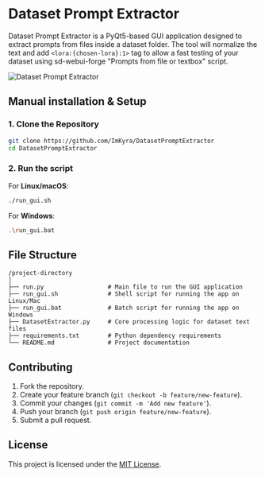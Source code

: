 # Dataset Prompt Extractor
Dataset Prompt Extractor is a PyQt5-based GUI application designed to extract prompts from files inside a dataset folder. The tool will normalize the text and add `<lora:{chosen-lora}:1>` tag to allow a fast testing of your dataset using sd-webui-forge "Prompts from file or textbox" script.

![Dataset Prompt Extractor](https://i.imgur.com/Vx5xkBY.png)

## Manual installation & Setup
### 1. Clone the Repository
``` bash
git clone https://github.com/ImKyra/DatasetPromptExtractor
cd DatasetPromptExtractor
```
### 2. Run the script
For **Linux/macOS**:
``` bash
./run_gui.sh
```
For **Windows**:
``` bash
.\run_gui.bat
```

## File Structure
``` 
/project-directory
│
├── run.py                  # Main file to run the GUI application
├── run_gui.sh              # Shell script for running the app on Linux/Mac
├── run_gui.bat             # Batch script for running the app on Windows
├── DatasetExtractor.py     # Core processing logic for dataset text files
├── requirements.txt        # Python dependency requirements
└── README.md               # Project documentation
```
## Contributing
1. Fork the repository.
2. Create your feature branch (`git checkout -b feature/new-feature`).
3. Commit your changes (`git commit -m 'Add new feature'`).
4. Push your branch (`git push origin feature/new-feature`).
5. Submit a pull request.

## License
This project is licensed under the [MIT License]().
